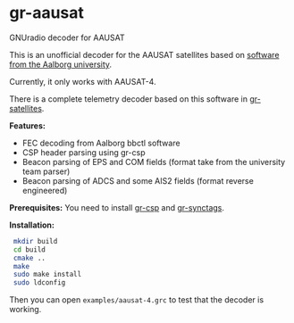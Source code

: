 # gr-aausat
GNUradio decoder for AAUSAT

This is an unofficial decoder for the AAUSAT satellites based on
[software from the Aalborg university](https://github.com/aausat/aausat4_beacon_parser).

Currently, it only works with AAUSAT-4.

There is a complete telemetry decoder based on this software in
[gr-satellites](https://github.com/daniestevez/gr-satellites).

**Features:**
  * FEC decoding from Aalborg bbctl software
  * CSP header parsing using gr-csp
  * Beacon parsing of EPS and COM fields (format take from the university team parser)
  * Beacon parsing of ADCS and some AIS2 fields (format reverse engineered)

**Prerequisites:**
You need to install [gr-csp](https://github.com/daniestevez/gr-csp)
and [gr-synctags](https://github.com/daniestevez/gr-synctags).

**Installation:**
```bash
 mkdir build
 cd build
 cmake ..
 make
 sudo make install
 sudo ldconfig
 ```
 
 Then you can open `examples/aausat-4.grc` to test that the decoder is working.
